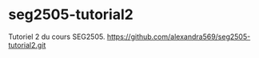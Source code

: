 # seg2505-tutorial2
Tutoriel 2 du cours SEG2505.
https://github.com/alexandra569/seg2505-tutorial2.git
